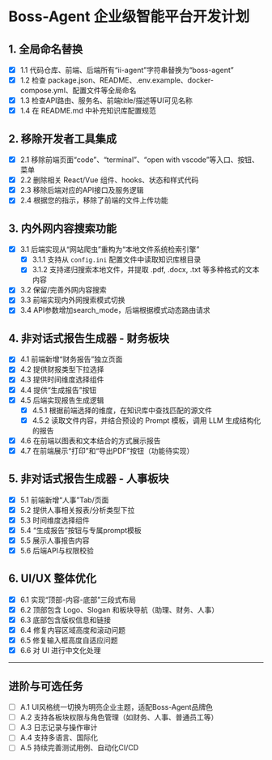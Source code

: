 # Boss-Agent 企业级智能平台开发计划

## 1. 全局命名替换
- [x] 1.1 代码仓库、前端、后端所有“ii-agent”字符串替换为“boss-agent”
- [x] 1.2 检查 package.json、README、.env.example、docker-compose.yml、配置文件等全局命名
- [x] 1.3 检查API路由、服务名、前端title/描述等UI可见名称
- [x] 1.4 在 README.md 中补充知识库配置规范

## 2. 移除开发者工具集成
- [x] 2.1 移除前端页面“code”、“terminal”、“open with vscode”等入口、按钮、菜单
- [x] 2.2 删除相关 React/Vue 组件、hooks、状态和样式代码
- [x] 2.3 移除后端对应的API接口及服务逻辑
- [x] 2.4 根据您的指示，移除了前端的文件上传功能

## 3. 内外网内容搜索功能
- [x] 3.1 后端实现从“网站爬虫”重构为“本地文件系统检索引擎”
    - [x] 3.1.1 支持从 `config.ini` 配置文件中读取知识库根目录
    - [x] 3.1.2 支持递归搜索本地文件，并提取 .pdf, .docx, .txt 等多种格式的文本内容
- [x] 3.2 保留/完善外网内容搜索
- [x] 3.3 前端实现内外网搜索模式切换
- [x] 3.4 API参数增加search_mode，后端根据模式动态路由请求

## 4. 非对话式报告生成器 - 财务板块
- [x] 4.1 前端新增“财务报告”独立页面
- [x] 4.2 提供财报类型下拉选择
- [x] 4.3 提供时间维度选择组件
- [x] 4.4 提供“生成报告”按钮
- [x] 4.5 后端实现报告生成逻辑
    - [x] 4.5.1 根据前端选择的维度，在知识库中查找匹配的源文件
    - [x] 4.5.2 读取文件内容，并结合预设的 Prompt 模板，调用 LLM 生成结构化的报告
- [x] 4.6 在前端以图表和文本结合的方式展示报告
- [x] 4.7 在前端展示“打印”和“导出PDF”按钮（功能待实现）

## 5. 非对话式报告生成器 - 人事板块
- [x] 5.1 前端新增“人事”Tab/页面
- [x] 5.2 提供人事相关报表/分析类型下拉
- [x] 5.3 时间维度选择组件
- [x] 5.4 “生成报告”按钮与专属prompt模板
- [x] 5.5 展示人事报告内容
- [x] 5.6 后端API与权限校验

## 6. UI/UX 整体优化
- [x] 6.1 实现“顶部-内容-底部”三段式布局
- [x] 6.2 顶部包含 Logo、Slogan 和板块导航（助理、财务、人事）
- [x] 6.3 底部包含版权信息和链接
- [x] 6.4 修复内容区域高度和滚动问题
- [x] 6.5 修复输入框高度自适应问题
- [x] 6.6 对 UI 进行中文化处理

---

## 进阶与可选任务
- [ ] A.1 UI风格统一切换为明亮企业主题，适配Boss-Agent品牌色
- [ ] A.2 支持各板块权限与角色管理（如财务、人事、普通员工等）
- [ ] A.3 日志记录与操作审计
- [ ] A.4 支持多语言、国际化
- [ ] A.5 持续完善测试用例、自动化CI/CD
